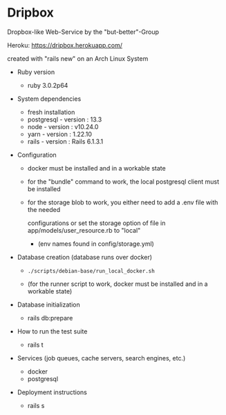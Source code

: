 # Dripbox

Dropbox-like Web-Service
by the "but-better"-Group

Heroku: https://dripbox.herokuapp.com/

created with "rails new" on an Arch Linux System

* Ruby version
    - ruby 3.0.2p64

* System dependencies
    - fresh installation
    - postgresql - version : 13.3
    - node - version :  v10.24.0
    - yarn - version : 1.22.10
    - rails - version : Rails 6.1.3.1


* Configuration
    - docker must be installed and in a workable state
    - for the "bundle" command to work, the local postgresql client must be installed
    - for the storage blob to work, you either need to add a .env file with the needed

      configurations or set the storage option of file in app/models/user_resource.rb to "local"
      - (env names found in config/storage.yml)


* Database creation (database runs over docker)
    - ```./scripts/debian-base/run_local_docker.sh```

    - (for the runner script to work,
        docker must be installed and in a workable state)


* Database initialization
    - rails db:prepare


* How to run the test suite
    - rails t


* Services (job queues, cache servers, search engines, etc.)
    - docker
    - postgresql


* Deployment instructions
    - rails s


